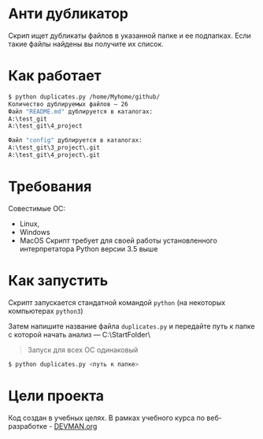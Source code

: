 # Анти дубликатор
Скрип ищет дубликаты файлов в указанной папке и ее подпапках. Если такие файлы найдены вы получите их список. 

# Как работает 
```bash
$ python duplicates.py /home/Myhome/github/
Количество дублируемых файлов — 26
Файл "README.md" дублируется в каталогах: 
A:\test_git
A:\test_git\4_project                        

Файл "config" дублируется в каталогах: 
A:\test_git\3_project\.git
A:\test_git\4_project\.git       
```
# Требования
Совестимые OC:
* Linux,
* Windows
* MacOS
Скрипт требует для своей работы установленного интерпретатора Python версии 3.5 выше
# Как запустить
Скрипт запускается стандатной командой `python` (на некоторых компьютерах `python3`)

Затем напишите название файла `duplicates.py` и передайте путь к папке с которой начать анализ — С:\StartFolder\

> Запуск для всех ОС одинаковый
```bash
$ python duplicates.py <путь к папке>
```
# Цели проекта
Код создан в учебных целях. В рамках учебного курса по веб-разработке - [DEVMAN.org](https://devman.org)